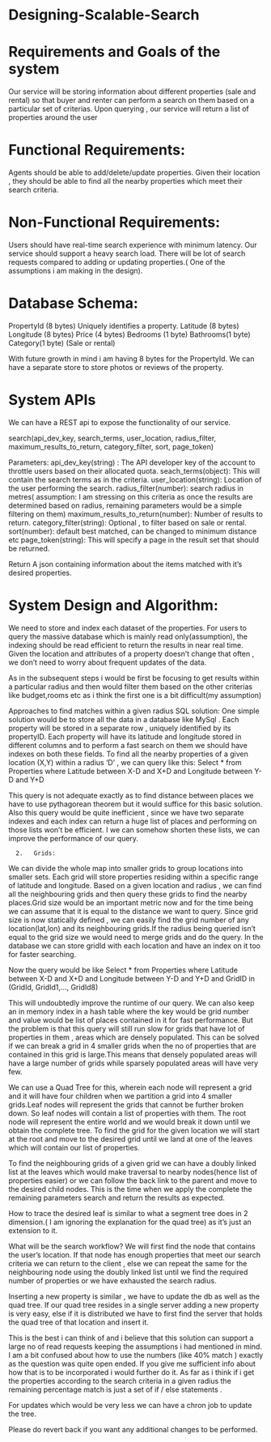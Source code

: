 # Designing-Scalable-Search

# Requirements and Goals of the system

Our service will be storing information about different properties (sale and rental) so that buyer and renter can perform a search on them based on a particular set of criterias. Upon querying , our service will return a list of properties around the user

# Functional Requirements:
 Agents should be able to add/delete/update properties.
Given their location , they should be able to find all the nearby properties which meet their search criteria.

# Non-Functional Requirements:
Users should have real-time search experience with minimum latency.
Our service should support a heavy search load. There will be lot of search requests compared to adding or updating properties.( One of the assumptions i am making in the design).

# Database Schema:
PropertyId (8 bytes) Uniquely identifies a property.
Latitude (8 bytes)
Longitude (8 bytes)
Price (4 bytes)
Bedrooms (1 byte)
Bathrooms(1 byte)
Category(1 byte) (Sale or rental)

With future growth in mind i am having 8 bytes for the PropertyId.
We can have a separate store to store photos or reviews of the property.

# System APIs

We can have a REST api to expose the functionality of our service.

search(api_dev_key, search_terms, user_location, radius_filter, maximum_results_to_return,                                           category_filter, sort, page_token)

Parameters:
api_dev_key(string) : The API developer key of the account to throttle users based on their    allocated quota.
seach_terms(object): This will contain the search terms as in the criteria.
user_location(string): Location of the user performing the search.
radius_filter(number): search radius in metres( assumption: I am stressing on this criteria as once the results are determined based on radius,  remaining parameters would be a simple filtering on them)
maximum_results_to_return(number): Number of results to return.
category_filter(string): Optional , to filter based on sale or rental.
sort(number): default best matched, can be changed to minimum distance etc
page_token(string): This will specify a page in the result set that should be returned.

Return 
A json containing information about the items matched with it’s desired properties.

# System Design and Algorithm:
We need to store and index each dataset of the properties. For users to query the massive database which is mainly read only(assumption), the indexing should be read efficient to return the results in near real time.
Given the location and attributes of a property doesn’t change that often , we don’t need to worry about frequent updates of the data.

As in the subsequent steps i would be first be focusing to get results within a particular radius and then would filter them based on the other criterias like budget,rooms etc as i think the first one is a bit difficult(my assumption)

Approaches to find matches within a given radius 
SQL solution:
One simple solution would be to store all the data in a database like MySql . Each property will be stored in a separate row , uniquely identified by its propertyID. Each property will have its latitude and longitude stored in different columns and to perform a fast search on them we should have indexes on both these fields.
To find all the nearby properties of a given location (X,Y) within a radius ‘D’ , we can query like this:
Select * from Properties where Latitude between X-D and X+D and Longitude between Y-D and Y+D

This query is not adequate exactly as to find distance between places we have to use pythagorean theorem but it would suffice for this basic solution.
Also this query would be quite inefficient , since we have two separate indexes and each index can return a huge list of places and performing on those lists won’t be efficient. I we can somehow shorten these lists, we can improve the performance of our query.

      2.   Grids:
We can divide the whole map into smaller grids to group locations into smaller sets. Each grid will store properties residing within a specific range of latitude and longitude. Based on a given location and radius , we can find all the neighbouring grids and then query these grids to find the nearby places.Grid size would be an important metric now and for the time being we can assume that it is equal to the distance we want to query. Since grid size is now statically defined , we can easily find the grid number of any location(lat,lon) and its neighbouring grids.If the radius being queried isn’t equal to the grid size we would need to merge grids and do the query.
In the database we can store gridId with each location and have an index on it too for faster searching.

Now the query would be like
Select * from Properties where Latitude between X-D and X+D and Longitude between Y-D and Y+D and GridID in (GridId, GridId1,..., GridId8)

This will undoubtedly improve the runtime of our query. 
We can also keep an in memory index in a hash table where the key would be grid number and value would be list of places contained in it for fast performance.
But the problem is that this query will still run slow for grids that have lot of properties in them , areas which are densely populated.
This can be solved if we can break a grid in 4 smaller grids when the no of properties that are contained in this grid is large.This means that densely populated areas will have a large number of grids while sparsely populated areas will have very few.

We can use a Quad Tree for this, wherein each node will represent a grid and it will have four children when we partition a grid into 4 smaller grids.Leaf nodes will represent the grids that cannot be further broken down. So leaf nodes will contain a list of properties with them. The root node will represent the entire world and we would break it down until we obtain the complete tree. To find the grid for the given location we will start at the root and move to the desired grid until we land at one of the leaves which will contain our list of properties.

To find the neighbouring grids of a given grid we can have a doubly linked list at the leaves which would make traversal to nearby nodes(hence list of properties easier) or we can follow the back link to the parent and move to the desired child nodes.
This is the time when we apply the complete the remaining parameters search and return the results as expected.

How to trace the desired leaf is similar to what a segment tree does in 2 dimension.( I am ignoring the explanation for the quad tree) as it’s just an extension to it.

What will be the search workflow?
We will first find the node that contains the user’s location. If that node has enough properties that meet our search criteria we can return to the client , else we can repeat the same for the neighbouring node using the doubly linked list until we find the required number of properties or we have exhausted the search radius.

Inserting a new property is similar , we have to update the db as well as the quad tree. If our quad tree resides in a single server adding a new property is very easy, else if it is distributed we have to first find the server that holds the quad tree of that location and insert it.


This is the best i can think of and i believe that this solution can support a large no of read requests keeping the assumptions i had mentioned in mind.
I am a bit confused about how to use the numbers (like 40% match ) exactly as the question was quite open ended. If you give me sufficient info about how that is to be incorporated i would further do it. As far as i think if i get the properties according to the search criteria in a given radius the remaining percentage match is just a set of if / else statements .

For updates which would be very less we can have a chron job to update the tree.

Please do revert back if you want any additional changes to be performed.

